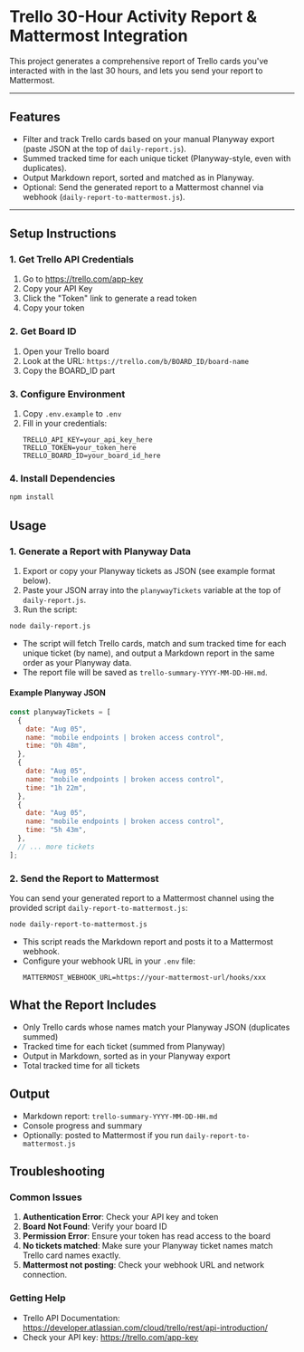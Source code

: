 # Trello 30-Hour Activity Report & Mattermost Integration

This project generates a comprehensive report of Trello cards you've interacted with in the last 30 hours, and lets you send your report to Mattermost.

---

## Features

- Filter and track Trello cards based on your manual Planyway export (paste JSON at the top of `daily-report.js`).
- Summed tracked time for each unique ticket (Planyway-style, even with duplicates).
- Output Markdown report, sorted and matched as in Planyway.
- Optional: Send the generated report to a Mattermost channel via webhook (`daily-report-to-mattermost.js`).

---

## Setup Instructions

### 1. Get Trello API Credentials

1. Go to https://trello.com/app-key
2. Copy your API Key
3. Click the "Token" link to generate a read token
4. Copy your token

### 2. Get Board ID

1. Open your Trello board
2. Look at the URL: `https://trello.com/b/BOARD_ID/board-name`
3. Copy the BOARD_ID part

### 3. Configure Environment

1. Copy `.env.example` to `.env`
2. Fill in your credentials:
   ```
   TRELLO_API_KEY=your_api_key_here
   TRELLO_TOKEN=your_token_here
   TRELLO_BOARD_ID=your_board_id_here
   ```

### 4. Install Dependencies

```bash
npm install
```

## Usage

### 1. Generate a Report with Planyway Data

1. Export or copy your Planyway tickets as JSON (see example format below).
2. Paste your JSON array into the `planywayTickets` variable at the top of `daily-report.js`.
3. Run the script:

```bash
node daily-report.js
```

- The script will fetch Trello cards, match and sum tracked time for each unique ticket (by name), and output a Markdown report in the same order as your Planyway data.
- The report file will be saved as `trello-summary-YYYY-MM-DD-HH.md`.

#### Example Planyway JSON

```js
const planywayTickets = [
  {
    date: "Aug 05",
    name: "mobile endpoints | broken access control",
    time: "0‎h 48m",
  },
  {
    date: "Aug 05",
    name: "mobile endpoints | broken access control",
    time: "1‎h 22m",
  },
  {
    date: "Aug 05",
    name: "mobile endpoints | broken access control",
    time: "5‎h 43m",
  },
  // ... more tickets
];
```

### 2. Send the Report to Mattermost

You can send your generated report to a Mattermost channel using the provided script `daily-report-to-mattermost.js`:

```bash
node daily-report-to-mattermost.js
```

- This script reads the Markdown report and posts it to a Mattermost webhook.
- Configure your webhook URL in your `.env` file:
  ```
  MATTERMOST_WEBHOOK_URL=https://your-mattermost-url/hooks/xxx
  ```

## What the Report Includes

- Only Trello cards whose names match your Planyway JSON (duplicates summed)
- Tracked time for each ticket (summed from Planyway)
- Output in Markdown, sorted as in your Planyway export
- Total tracked time for all tickets

## Output

- Markdown report: `trello-summary-YYYY-MM-DD-HH.md`
- Console progress and summary
- Optionally: posted to Mattermost if you run `daily-report-to-mattermost.js`

## Troubleshooting

### Common Issues

1. **Authentication Error**: Check your API key and token
2. **Board Not Found**: Verify your board ID
3. **Permission Error**: Ensure your token has read access to the board
4. **No tickets matched**: Make sure your Planyway ticket names match Trello card names exactly.
5. **Mattermost not posting**: Check your webhook URL and network connection.

### Getting Help

- Trello API Documentation: https://developer.atlassian.com/cloud/trello/rest/api-introduction/
- Check your API key: https://trello.com/app-key
